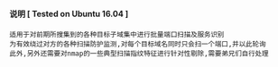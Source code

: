 #### 说明 [ Tested on Ubuntu 16.04 ]
```
适用于对前期所搜集到的各种目标子域集中进行批量端口扫描及服务识别
为有效绕过对方的各种扫描防护监测,对每个目标域名同时只会扫一个端口,并以此轮询
此外,另外还需要对nmap的一些典型扫描指纹特征进行针对性剔除,需要弟兄们自行处理
```